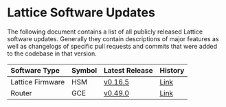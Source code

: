 # Lattice Software Updates

The following document contains a list of all publicly released Lattice software updates. Generally they contain descriptions of major features as well as changelogs of specific pull requests and commits that were added to the codebase in that version.

| Software Type | Symbol | Latest Release | History |
|:---|:---|:----|:--|
| Lattice Firmware | HSM | [v0.16.5](https://github.com/GridPlus/lattice-firmware-releases/releases/tag/hsm-0.16.5) | [Link](./history/HSM.md)
| Router | GCE | [v0.49.0](https://github.com/GridPlus/lattice-firmware-releases/releases/tag/gce-0.49.0) | [Link](./history/GCE.md) |
